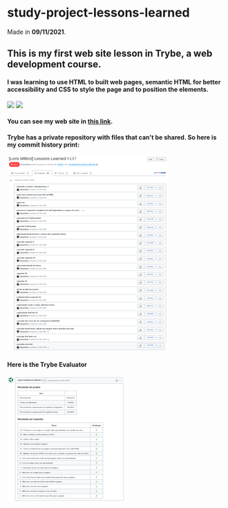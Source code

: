 # study-project-lessons-learned
Made in **09/11/2021**.

## This is my first web site lesson in Trybe, a web development course.
#### I was learning to use HTML to built web pages, semantic HTML for better accessibility and CSS to style the page and to position the elements.
<img src='https://cdn.jsdelivr.net/gh/devicons/devicon/icons/html5/html5-plain.svg' width='40'/> <img src='https://cdn.jsdelivr.net/gh/devicons/devicon/icons/css3/css3-plain.svg' width='40'/>
#### You can see my web site in [this link](https://lorismilloni.github.io/study-project-lessons-learned/).

#### Trybe has a private repository with files that can't be shared. So here is my commit history print:
<img src='images-readme/commit-history.png'>

#### Here is the Trybe Evaluator
<img src='images-readme/evaluator.png'>
